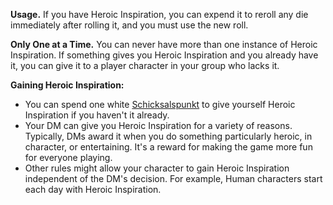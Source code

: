 
**Usage.** If you have Heroic Inspiration, you can expend it to reroll any die immediately after rolling it, and you must use the new roll.

**Only One at a Time.** You can never have more than one instance of Heroic Inspiration. If something gives you Heroic Inspiration and you already have it, you can give it to a player character in your group who lacks it.

**Gaining Heroic Inspiration:**
- You can spend one white [Schicksalspunkt](https://lolindhir.github.io/PnP/rules/general/schicksalspunkte) to give yourself Heroic Inspiration if you haven't it already. 
- Your DM can give you Heroic Inspiration for a variety of reasons. Typically, DMs award it when you do something particularly heroic, in character, or entertaining. It's a reward for making the game more fun for everyone playing.
- Other rules might allow your character to gain Heroic Inspiration independent of the DM's decision. For example, Human characters start each day with Heroic Inspiration.
